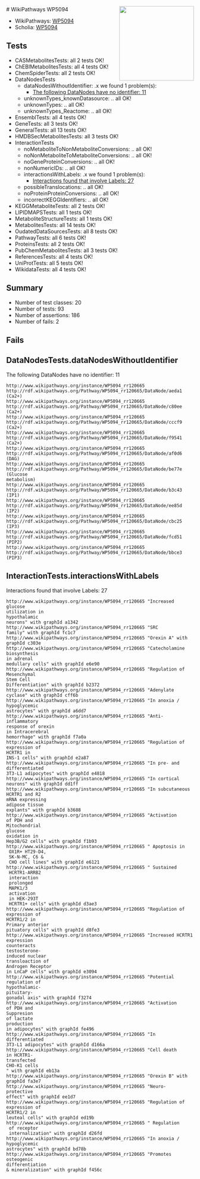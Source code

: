 <img style="float: right; width: 200px" src="https://upload.wikimedia.org/wikipedia/commons/thumb/8/83/Wplogo_with_text_500.png/640px-Wplogo_with_text_500.png" />
# WikiPathways WP5094

* WikiPathways: [WP5094](https://wikipathways.org/pathways/WP5094)
* Scholia: [WP5094](https://scholia.toolforge.org/wikipathways/WP5094)
## Tests
* CASMetabolitesTests: all 2 tests OK!
* ChEBIMetabolitesTests: all 4 tests OK!
* ChemSpiderTests: all 2 tests OK!
* DataNodesTests
    * dataNodesWithoutIdentifier: .x we found 1 problem(s):
        * [The following DataNodes have no identifier: 11](#8792c491)
    * unknownTypes_knownDatasource: .. all OK!
    * unknownTypes: .. all OK!
    * unknownTypes_Reactome: .. all OK!
* EnsemblTests: all 4 tests OK!
* GeneTests: all 3 tests OK!
* GeneralTests: all 13 tests OK!
* HMDBSecMetabolitesTests: all 3 tests OK!
* InteractionTests
    * noMetaboliteToNonMetaboliteConversions: .. all OK!
    * noNonMetaboliteToMetaboliteConversions: .. all OK!
    * noGeneProteinConversions: .. all OK!
    * nonNumericIDs: .. all OK!
    * interactionsWithLabels: .x we found 1 problem(s):
        * [Interactions found that involve Labels: 27](#fe97a8de)
    * possibleTranslocations: .. all OK!
    * noProteinProteinConversions: .. all OK!
    * incorrectKEGGIdentifiers: .. all OK!
* KEGGMetaboliteTests: all 2 tests OK!
* LIPIDMAPSTests: all 1 tests OK!
* MetaboliteStructureTests: all 1 tests OK!
* MetabolitesTests: all 14 tests OK!
* OudatedDataSourcesTests: all 8 tests OK!
* PathwayTests: all 6 tests OK!
* ProteinsTests: all 2 tests OK!
* PubChemMetabolitesTests: all 3 tests OK!
* ReferencesTests: all 4 tests OK!
* UniProtTests: all 5 tests OK!
* WikidataTests: all 4 tests OK!


## Summary

* Number of test classes: 20
* Number of tests: 93
* Number of assertions: 186
* Number of fails: 2

## Fails

<a name="8792c491" />

## DataNodesTests.dataNodesWithoutIdentifier

The following DataNodes have no identifier: 11
```
http://www.wikipathways.org/instance/WP5094_rr120665 http://rdf.wikipathways.org/Pathway/WP5094_rr120665/DataNode/aeda1 (Ca2+)
http://www.wikipathways.org/instance/WP5094_rr120665 http://rdf.wikipathways.org/Pathway/WP5094_rr120665/DataNode/c80ee (Ca2+)
http://www.wikipathways.org/instance/WP5094_rr120665 http://rdf.wikipathways.org/Pathway/WP5094_rr120665/DataNode/cccf9 (Ca2+)
http://www.wikipathways.org/instance/WP5094_rr120665 http://rdf.wikipathways.org/Pathway/WP5094_rr120665/DataNode/f9541 (Ca2+)
http://www.wikipathways.org/instance/WP5094_rr120665 http://rdf.wikipathways.org/Pathway/WP5094_rr120665/DataNode/af0d6 (DAG)
http://www.wikipathways.org/instance/WP5094_rr120665 http://rdf.wikipathways.org/Pathway/WP5094_rr120665/DataNode/be77e (Glucose
metabolism)
http://www.wikipathways.org/instance/WP5094_rr120665 http://rdf.wikipathways.org/Pathway/WP5094_rr120665/DataNode/b3c43 (IP1)
http://www.wikipathways.org/instance/WP5094_rr120665 http://rdf.wikipathways.org/Pathway/WP5094_rr120665/DataNode/ee85d (IP2)
http://www.wikipathways.org/instance/WP5094_rr120665 http://rdf.wikipathways.org/Pathway/WP5094_rr120665/DataNode/cbc25 (IP3)
http://www.wikipathways.org/instance/WP5094_rr120665 http://rdf.wikipathways.org/Pathway/WP5094_rr120665/DataNode/fcd51 (PIP2)
http://www.wikipathways.org/instance/WP5094_rr120665 http://rdf.wikipathways.org/Pathway/WP5094_rr120665/DataNode/bbce3 (PIP3)
```

<a name="fe97a8de" />

## InteractionTests.interactionsWithLabels

Interactions found that involve Labels: 27
```
http://www.wikipathways.org/instance/WP5094_rr120665 "Increased
glucose
utilization in
hypothalamic
neurons" with graphId a1342
http://www.wikipathways.org/instance/WP5094_rr120665 "SRC 
family" with graphId fc1c7
http://www.wikipathways.org/instance/WP5094_rr120665 "Orexin A" with graphId c303e
http://www.wikipathways.org/instance/WP5094_rr120665 "Catecholamine
biosynthesis
in adrenal
medullary cells" with graphId e6e90
http://www.wikipathways.org/instance/WP5094_rr120665 "Regulation of
Mesenchymal
Stem Cell
Differentiation" with graphId b2372
http://www.wikipathways.org/instance/WP5094_rr120665 "Adenylate
cyclase" with graphId cff6b
http://www.wikipathways.org/instance/WP5094_rr120665 "In anoxia /
hypoglycemic
astrocytes" with graphId a6dd7
http://www.wikipathways.org/instance/WP5094_rr120665 "Anti-inflammatory
response of orexin
in Intracerebral
hemorrhage" with graphId f7a0a
http://www.wikipathways.org/instance/WP5094_rr120665 "Regulation of
expression of
HCRTR1 in
INS-1 cells" with graphId e2a87
http://www.wikipathways.org/instance/WP5094_rr120665 "In pre- and
differentiated 
3T3-L1 adipocytes" with graphId e4818
http://www.wikipathways.org/instance/WP5094_rr120665 "In cortical
neurons" with graphId dd1ff
http://www.wikipathways.org/instance/WP5094_rr120665 "In subcutaneous
HCRTR1 and R2
mRNA expressing
adipose tissue
explants" with graphId b3688
http://www.wikipathways.org/instance/WP5094_rr120665 "Activation
of PDH and
Mitochondrial
glucose
oxidation in
Hep3B/G2 cells" with graphId f1b93
http://www.wikipathways.org/instance/WP5094_rr120665 " Apoptosis in
 OX1R+ HT29-D4, 
 SK-N-MC, C6 &
 CHO cell lines" with graphId e6121
http://www.wikipathways.org/instance/WP5094_rr120665 " Sustained 
 HCRTR1-ARRB2
 interaction 
 prolonged
 MAPK1/3
 activation
 in HEK-293T
 HCRTR1+ cells" with graphId d3ae3
http://www.wikipathways.org/instance/WP5094_rr120665 "Regulation of
expression of
HCRTR1/2 in
Primary anterior
pituatory cells" with graphId d8fe3
http://www.wikipathways.org/instance/WP5094_rr120665 "Increased HCRTR1
expression 
counteracts
testosterone-
induced nuclear
transloaction of
Androgen Receptor
in LnCaP cells" with graphId e3094
http://www.wikipathways.org/instance/WP5094_rr120665 "Potential
regulation of
hypothalamic-
pituitary-
gonadal axis" with graphId f3274
http://www.wikipathways.org/instance/WP5094_rr120665 "Activation
of PDH and 
Suppresion
of lactate 
production
in adipocytes" with graphId fe496
http://www.wikipathways.org/instance/WP5094_rr120665 "In differentiated 
3T3-L1 adipocytes" with graphId d166a
http://www.wikipathways.org/instance/WP5094_rr120665 "Cell death
in HCRTR1-
transfected
CHO-K1 cells
" with graphId eb13a
http://www.wikipathways.org/instance/WP5094_rr120665 "Orexin B" with graphId fa3e7
http://www.wikipathways.org/instance/WP5094_rr120665 "Neuro-
protective
effect" with graphId ee1d7
http://www.wikipathways.org/instance/WP5094_rr120665 "Regulation of
expression of
HCRTR1/2 in
leuteal cells" with graphId ed19b
http://www.wikipathways.org/instance/WP5094_rr120665 " Regulation
 of receptor
 internalization" with graphId d26fd
http://www.wikipathways.org/instance/WP5094_rr120665 "In anoxia /
hypoglycemic
astrocytes" with graphId bd78b
http://www.wikipathways.org/instance/WP5094_rr120665 "Promotes
osteogenic
differentiation
& mineralization" with graphId f456c
```

